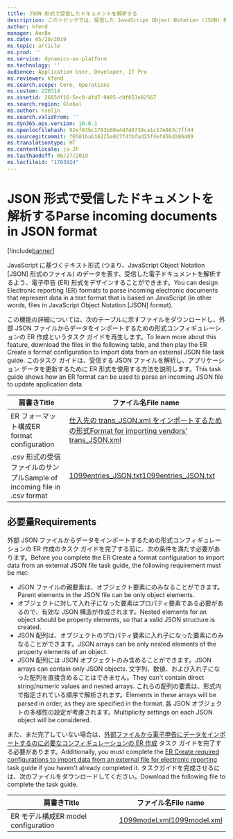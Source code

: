 ```yaml
---
title: JSON 形式で受信したドキュメントを解析する
description: このトピックでは、受信した JavaScript Object Notation (JSON) 形式のドキュメントを解析するように電子報告 (ER) 形式を設定する方法について説明します。
author: kfend
manager: AnnBe
ms.date: 05/20/2019
ms.topic: article
ms.prod: ''
ms.service: dynamics-ax-platform
ms.technology: ''
audience: Application User, Developer, IT Pro
ms.reviewer: kfend
ms.search.scope: Core, Operations
ms.custom: 220314
ms.assetid: 2685df16-5ec8-4fd7-9495-c0f653e82567
ms.search.region: Global
ms.author: nselin
ms.search.validFrom: ''
ms.dyn365.ops.version: 10.0.1
ms.openlocfilehash: 92ef83bc1783b00a4d7d9739ca1c17e863c7ff44
ms.sourcegitcommit: f6581bab16225a027f4fbfad25fdef45bd286489
ms.translationtype: HT
ms.contentlocale: ja-JP
ms.lasthandoff: 06/27/2019
ms.locfileid: "1703924"
---
```

# <a name="parse-incoming-documents-in-json-format"></a><span data-ttu-id="d5a70-103">JSON 形式で受信したドキュメントを解析する</span><span class="sxs-lookup"><span data-stu-id="d5a70-103">Parse incoming documents in JSON format</span></span>

[!include[banner](../includes/banner.md)]

<span data-ttu-id="d5a70-104">JavaScript に基づくテキスト形式 (つまり、JavaScript Object Notation \[JSON\] 形式のファイル) のデータを表す、受信した電子ドキュメントを解析するよう、電子申告 (ER) 形式をデザインすることができます。</span><span class="sxs-lookup"><span data-stu-id="d5a70-104">You can design Electronic reporting (ER) formats to parse incoming electronic documents that represent data in a text format that is based on JavaScript (in other words, files in JavaScript Object Notation \[JSON\] format).</span></span>

<span data-ttu-id="d5a70-105">この機能の詳細については、次のテーブルに示すファイルをダウンロードし、外部 JSON ファイルからデータをインポートするための形式コンフィギュレーションの ER 作成というタスク ガイドを再生します。</span><span class="sxs-lookup"><span data-stu-id="d5a70-105">To learn more about this feature, download the files in the following table, and then play the ER Create a format configuration to import data from an external JSON file task guide.</span></span> <span data-ttu-id="d5a70-106">このタスク ガイドは、受信する JSON ファイルを解析し、アプリケーション データを更新するために ER 形式を使用する方法を説明します。</span><span class="sxs-lookup"><span data-stu-id="d5a70-106">This task guide shows how an ER format can be used to parse an incoming JSON file to update application data.</span></span>

| <span data-ttu-id="d5a70-107">肩書き</span><span class="sxs-lookup"><span data-stu-id="d5a70-107">Title</span></span>                                  | <span data-ttu-id="d5a70-108">ファイル名</span><span class="sxs-lookup"><span data-stu-id="d5a70-108">File name</span></span> |
|----------------------------------------|-----------|
| <span data-ttu-id="d5a70-109">ER フォーマット構成</span><span class="sxs-lookup"><span data-stu-id="d5a70-109">ER format configuration</span></span>                | [<span data-ttu-id="d5a70-110">仕入先の trans_JSON.xml をインポートするための形式</span><span class="sxs-lookup"><span data-stu-id="d5a70-110">Format for importing vendors' trans_JSON.xml</span></span>](https://go.microsoft.com/fwlink/?linkid=874111) |
| <span data-ttu-id="d5a70-111">.csv 形式の受信ファイルのサンプル</span><span class="sxs-lookup"><span data-stu-id="d5a70-111">Sample of incoming file in .csv format</span></span> | [<span data-ttu-id="d5a70-112">1099entries_JSON.txt</span><span class="sxs-lookup"><span data-stu-id="d5a70-112">1099entries_JSON.txt</span></span>](https://go.microsoft.com/fwlink/?linkid=874111) |

## <a name="requirements"></a><span data-ttu-id="d5a70-113">必要量</span><span class="sxs-lookup"><span data-stu-id="d5a70-113">Requirements</span></span>

<span data-ttu-id="d5a70-114">外部 JSON ファイルからデータをインポートするための形式コンフィギュレーションの ER 作成のタスク ガイドを完了する前に、次の条件を満たす必要があります。</span><span class="sxs-lookup"><span data-stu-id="d5a70-114">Before you complete the ER Create a format configuration to import data from an external JSON file task guide, the following requirement must be met:</span></span>

- <span data-ttu-id="d5a70-115">JSON ファイルの親要素は、オブジェクト要素にのみなることができます。</span><span class="sxs-lookup"><span data-stu-id="d5a70-115">Parent elements in the JSON file can be only object elements.</span></span>
- <span data-ttu-id="d5a70-116">オブジェクトに対して入れ子になった要素はプロパティ要素である必要があるので、有効な JSON 構造が作成されます。</span><span class="sxs-lookup"><span data-stu-id="d5a70-116">Nested elements for an object should be property elements, so that a valid JSON structure is created.</span></span>
- <span data-ttu-id="d5a70-117">JSON 配列は、オブジェクトのプロパティ要素に入れ子になった要素にのみなることができます。</span><span class="sxs-lookup"><span data-stu-id="d5a70-117">JSON arrays can be only nested elements of the property elements of an object.</span></span>
- <span data-ttu-id="d5a70-118">JSON 配列には JSON オブジェクトのみ含めることができます。</span><span class="sxs-lookup"><span data-stu-id="d5a70-118">JSON arrays can contain only JSON objects.</span></span> <span data-ttu-id="d5a70-119">文字列、数値、および入れ子になった配列を直接含めることはできません。</span><span class="sxs-lookup"><span data-stu-id="d5a70-119">They can't contain direct string/numeric values and nested arrays.</span></span> <span data-ttu-id="d5a70-120">これらの配列の要素は、形式内で指定されている順序で解析されます。</span><span class="sxs-lookup"><span data-stu-id="d5a70-120">Elements in these arrays will be parsed in order, as they are specified in the format.</span></span> <span data-ttu-id="d5a70-121">各 JSON オブジェクトの多様性の設定が考慮されます。</span><span class="sxs-lookup"><span data-stu-id="d5a70-121">Multiplicity settings on each JSON object will be considered.</span></span>

<span data-ttu-id="d5a70-122">また、まだ完了していない場合は、[外部ファイルから電子申告にデータをインポートするのに必要なコンフィギュレーションの ER 作成](tasks/er-required-configurations-import-data.md) タスク ガイドを完了する必要があります。</span><span class="sxs-lookup"><span data-stu-id="d5a70-122">Additionally, you must complete the [ER Create required configurations to import data from an external file for electronic reporting](tasks/er-required-configurations-import-data.md) task guide if you haven't already completed it.</span></span> <span data-ttu-id="d5a70-123">タスクガイドを完成させるには、次のファイルをダウンロードしてください。</span><span class="sxs-lookup"><span data-stu-id="d5a70-123">Download the following file to complete the task guide.</span></span>

| <span data-ttu-id="d5a70-124">肩書き</span><span class="sxs-lookup"><span data-stu-id="d5a70-124">Title</span></span>                  | <span data-ttu-id="d5a70-125">ファイル名</span><span class="sxs-lookup"><span data-stu-id="d5a70-125">File name</span></span> |
|------------------------|-----------|
| <span data-ttu-id="d5a70-126">ER モデル構成</span><span class="sxs-lookup"><span data-stu-id="d5a70-126">ER model configuration</span></span> | [<span data-ttu-id="d5a70-127">1099model.xml</span><span class="sxs-lookup"><span data-stu-id="d5a70-127">1099model.xml</span></span>](https://go.microsoft.com/fwlink/?linkid=874111) |
